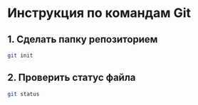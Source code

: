 # Инструкция по командам Git
## 1. Сделать папку репозиторием
```sh
git init
```
## 2. Проверить статус файла

```sh
git status
```
